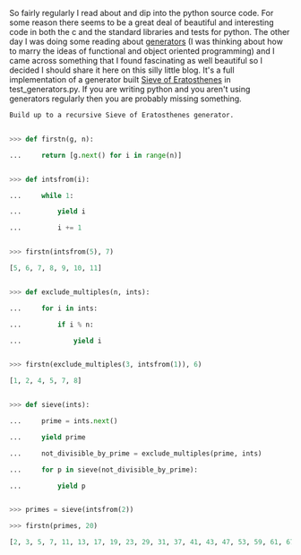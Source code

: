 So fairly regularly I read about and dip into the python source code. For some reason there seems to be a great deal of beautiful and interesting code in both the c and the standard libraries and tests for python. The other day I was doing some reading about [generators](https://docs.python.org/2/howto/functional.html#passing-values-into-a-generator) (I was thinking about how to marry the ideas of functional and object oriented programming) and I came across something that I found fascinating as well beautiful so I decided I should share it here on this silly little blog. It's a full implementation of a generator built [Sieve of Eratosthenes](https://en.wikipedia.org/wiki/Sieve_of_Eratosthenes) in test_generators.py.   If you are writing python and you aren't using generators regularly then you are probably missing something.

```python
Build up to a recursive Sieve of Eratosthenes generator.


>>> def firstn(g, n):

...     return [g.next() for i in range(n)]


>>> def intsfrom(i):

...     while 1:

...         yield i

...         i += 1


>>> firstn(intsfrom(5), 7)

[5, 6, 7, 8, 9, 10, 11]


>>> def exclude_multiples(n, ints):

...     for i in ints:

...         if i % n:

...             yield i


>>> firstn(exclude_multiples(3, intsfrom(1)), 6)

[1, 2, 4, 5, 7, 8]


>>> def sieve(ints):

...     prime = ints.next()

...     yield prime

...     not_divisible_by_prime = exclude_multiples(prime, ints)

...     for p in sieve(not_divisible_by_prime):

...         yield p


>>> primes = sieve(intsfrom(2))

>>> firstn(primes, 20)

[2, 3, 5, 7, 11, 13, 17, 19, 23, 29, 31, 37, 41, 43, 47, 53, 59, 61, 67, 71]
```